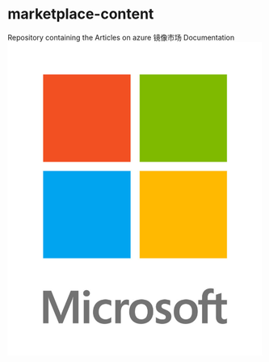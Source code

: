 # marketplace-content
Repository containing the Articles on azure 镜像市场 Documentation
![logo](./media/logo.jpg)
